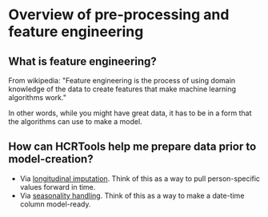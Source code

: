 # Overview of pre-processing and feature engineering

## What is feature engineering?

From wikipedia: "Feature engineering is the process of using domain knowledge of the data to create features that make machine learning algorithms work."

In other words, while you might have great data, it has to be in a form that the algorithms can use to make a model.

## How can HCRTools help me prepare data prior to model-creation?

* Via [longitudinal imputation](/model-pre-processing/longitudinal-imputation). Think of this as a way to pull person-specific values forward in time.
* Via [seasonality handling](/model-pre-processing/seasonality-handling). Think of this as a way to make a date-time column model-ready. 